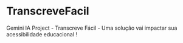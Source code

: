 # TranscreveFacil
Gemini IA Project - Transcreve Fácil - Uma solução vai impactar sua acessibilidade educacional !
